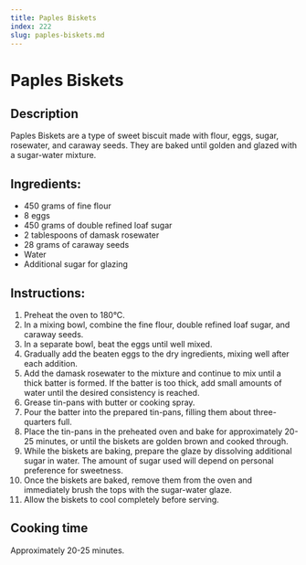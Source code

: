 ```yaml
---
title: Paples Biskets
index: 222
slug: paples-biskets.md
---
```


# Paples Biskets

## Description
Paples Biskets are a type of sweet biscuit made with flour, eggs, sugar, rosewater, and caraway seeds. They are baked until golden and glazed with a sugar-water mixture.

## Ingredients:
- 450 grams of fine flour
- 8 eggs
- 450 grams of double refined loaf sugar
- 2 tablespoons of damask rosewater
- 28 grams of caraway seeds
- Water
- Additional sugar for glazing

## Instructions:
1. Preheat the oven to 180°C.
2. In a mixing bowl, combine the fine flour, double refined loaf sugar, and caraway seeds.
3. In a separate bowl, beat the eggs until well mixed.
4. Gradually add the beaten eggs to the dry ingredients, mixing well after each addition.
5. Add the damask rosewater to the mixture and continue to mix until a thick batter is formed. If the batter is too thick, add small amounts of water until the desired consistency is reached.
6. Grease tin-pans with butter or cooking spray.
7. Pour the batter into the prepared tin-pans, filling them about three-quarters full.
8. Place the tin-pans in the preheated oven and bake for approximately 20-25 minutes, or until the biskets are golden brown and cooked through.
9. While the biskets are baking, prepare the glaze by dissolving additional sugar in water. The amount of sugar used will depend on personal preference for sweetness.
10. Once the biskets are baked, remove them from the oven and immediately brush the tops with the sugar-water glaze.
11. Allow the biskets to cool completely before serving.

## Cooking time
Approximately 20-25 minutes.